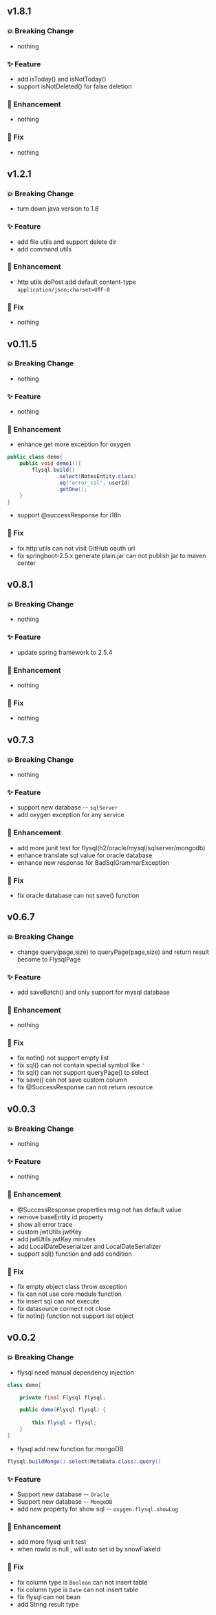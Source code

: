 ## v1.8.1

### 💥️ Breaking Change

- nothing

### ✨ Feature

- add isToday() and isNotToday()
- support isNotDeleted() for false deletion

### 🎨 Enhancement

- nothing

### 🐛 Fix

- nothing


## v1.2.1

### 💥️ Breaking Change

- turn down java version to 1.8

### ✨ Feature

- add file utils and support delete dir
- add command utils

### 🎨 Enhancement

- http utils doPost add default content-type `application/json;charset=UTF-8`

### 🐛 Fix

- nothing

## v0.11.5

### 💥️ Breaking Change

- nothing

### ✨ Feature

- nothing

### 🎨 Enhancement

- enhance get more exception for oxygen

```java
public class demo{ 
    public void demo1(){
        flysql.build()
                .select(NotesEntity.class)
                .eq("error_col", userId)
                .getOne();
    }
}
```
- support @successResponse for i18n

### 🐛 Fix

- fix http utils can not visit GitHub oauth url
- fix springboot-2.5.x generate plain.jar can not publish jar to maven center

## v0.8.1

### 💥️ Breaking Change

- nothing

### ✨ Feature

- update spring framework to 2.5.4

### 🎨 Enhancement

- nothing

### 🐛 Fix

- nothing

## v0.7.3

### 💥️ Breaking Change

- nothing

### ✨ Feature

- support new database -- `sqlServer`
- add oxygen exception for any service

### 🎨 Enhancement

- add more junit test for flysql(h2/oracle/mysql/sqlserver/mongodb)
- enhance translate sql value for oracle database
- enhance new response for BadSqlGrammarException

### 🐛 Fix

- fix oracle database can not save() function

## v0.6.7

### 💥️ Breaking Change

- change query(page,size) to queryPage(page,size) and return result become to FlysqlPage<A>

### ✨ Feature

- add saveBatch() and only support for mysql database

### 🎨 Enhancement

- nothing

### 🐛 Fix

- fix notIn() not support empty list
- fix sql() can not contain special symbol like `'`
- fix sql() can not support queryPage() to select
- fix save() can not save custom column
- fix @SuccessResponse can not return resource

## v0.0.3

### 💥️ Breaking Change

- nothing

### ✨ Feature

- nothing

### 🎨 Enhancement

- @SuccessResponse properties msg not has default value
- remove baseEntity id property
- show all error trace
- custom jwtUtils jwtKey
- add jwtUtils jwtKey minutes
- add LocalDateDeserializer and LocalDateSerializer
- support sql() function and add condition

### 🐛 Fix

- fix empty object class throw exception
- fix can not use core module function
- fix insert sql can not execute
- fix datasource connect not close
- fix notIn() function not support list object

## v0.0.2

### 💥️ Breaking Change

- flysql need manual dependency injection

```java
class demo{

    private final Flysql flysql;

    public demo(Flysql flysql) {
        
        this.flysql = flysql;
    }
}
```

- flysql add new function for mongoDB

```java
flysql.buildMongo().select(MetaData.class).query()
```

### ✨ Feature

- Support new database -- `Oracle`
- Support new database -- `MongoDB`
- add new property for show sql -- `oxygen.flysql.showLog`

### 🎨 Enhancement

- add more flysql unit test
- when rowId is null , will auto set id by snowFlakeId

### 🐛 Fix

- fix column type is `Boolean` can not insert table
- fix column type is `Date` can not insert table
- fix flysql can not bean
- add String result type
